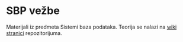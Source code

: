 # SBP vežbe

Materijali iz predmeta Sistemi baza podataka. Teorija se nalazi na [wiki stranici](https://github.com/gregVader/sbp-vezbe/wiki) repozitorijuma.